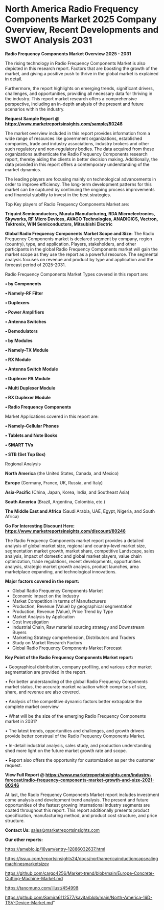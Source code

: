 # North America Radio Frequency Components Market 2025 Company Overview, Recent Developments and SWOT Analysis 2031

<Strong> Radio Frequency Components Market Overview 2025 - 2031</strong>

The rising technology in Radio Frequency Components Market is also depicted in this research report. Factors that are boosting the growth of the market, and giving a positive push to thrive in the global market is explained in detail.

Furthermore, the report highlights on emerging trends, significant drivers, challenges, and opportunities, providing all necessary data for thriving in the industry. This report market research offers a comprehensive perspective, including an in-depth analysis of the present and future scenarios within the industry.

<strong>Request Sample Report @ <a href=https://www.marketreportsinsights.com/sample/80246>https://www.marketreportsinsights.com/sample/80246</a></strong>

The market overview included in this report provides information from a wide range of resources like government organizations, established companies, trade and industry associations, industry brokers and other such regulatory and non-regulatory bodies. The data acquired from these organizations authenticate the Radio Frequency Components research report, thereby aiding the clients in better decision making. Additionally, the data provided in this report offers a contemporary understanding of the market dynamics.

The leading players are focusing mainly on technological advancements in order to improve efficiency. The long-term development patterns for this market can be captured by continuing the ongoing process improvements and financial stability to invest in the best strategies.

Top Key players of Radio Frequency Components Market are:

<strong>Triquint Semiconductors, Murata Manufacturing, RDA Microelectronics, Skyworks, RF Micro Devices, AVAGO Technologies, ANADIGICS, Vectron, Tektronix, WIN Semiconductors, Mitsubishi Electric</strong>

<strong><b>Global Radio Frequency Components Market Scope and Size:</b></strong>
The Radio Frequency Components market is declared segment by company, region (country), type, and application. Players, stakeholders, and other participants in the global Radio Frequency Components market will gain the market scope as they use the report as a powerful resource. The segmental analysis focuses on revenue and product by type and application and the forecast period of 2025-2031.

Radio Frequency Components Market Types covered in this report are:

<strong>• by Components

• Namely-RF Filter

• Duplexers

• Power Amplifiers

• Antenna Switches

• Demodulators

• by Modules

• Namely-TX Module

• RX Module

• Antenna Switch Module

• Duplexer PA Module

• Multi Duplexer Module

• RX Duplexer Module

• Radio Frequency Components</strong>

Market Applications covered in this report are:

<strong>• Namely-Cellular Phones

• Tablets and Note Books

• SMART TVs

• STB (Set Top Box)</strong> 

Regional Analysis

<strong>North America</strong> (the United States, Canada, and Mexico)

<strong>Europe</strong> (Germany, France, UK, Russia, and Italy)

<strong>Asia-Pacific</strong> (China, Japan, Korea, India, and Southeast Asia)

<strong>South America</strong> (Brazil, Argentina, Colombia, etc.)

<strong>The Middle East and Africa</strong> (Saudi Arabia, UAE, Egypt, Nigeria, and South Africa)

<strong>Go For Interesting Discount Here: <a href=https://www.marketreportsinsights.com/discount/80246>https://www.marketreportsinsights.com/discount/80246</a></strong>

The Radio Frequency Components market report provides a detailed analysis of global market size, regional and country-level market size, segmentation market growth, market share, competitive Landscape, sales analysis, impact of domestic and global market players, value chain optimization, trade regulations, recent developments, opportunities analysis, strategic market growth analysis, product launches, area marketplace expanding, and technological innovations.

<strong><b>Major factors covered in the report:</b></strong>
<ul>
  <li>Global Radio Frequency Components Market </li>
  <li>Economic Impact on the Industry</li>
  <li>Market Competition in terms of Manufacturers</li>
  <li>Production, Revenue (Value) by geographical segmentation</li>
  <li>Production, Revenue (Value), Price Trend by Type</li>
  <li>Market Analysis by Application</li>
  <li>Cost Investigation</li>
  <li>Industrial Chain, Raw material sourcing strategy and Downstream Buyers</li>
  <li>Marketing Strategy comprehension, Distributors and Traders</li>
  <li>Study on Market Research Factors</li>
  <li>Global Radio Frequency Components Market Forecast</li>
</ul>

<strong><b>Key Point of the Radio Frequency Components Market report:</b></strong>

• Geographical distribution, company profiling, and various other market segmentation are provided in the report.

• For better understanding of the global Radio Frequency Components market status, the accurate market valuation which comprises of size, share, and revenue are also covered.

• Analysis of the competitive dynamic factors better extrapolate the complete market overview

• What will be the size of the emerging Radio Frequency Components market in 2031?

• The latest trends, opportunities and challenges, and growth drivers provide better construal of the Radio Frequency Components Market.

• In-detail industrial analysis, sales study, and production understanding shed more light on the future market growth rate and scope.

• Report also offers the opportunity for customization as per the customer request.

<strong><b>View Full Report @ <a href=https://www.marketreportsinsights.com/industry-forecast/radio-frequency-components-market-growth-and-size-2021-80246>https://www.marketreportsinsights.com/industry-forecast/radio-frequency-components-market-growth-and-size-2021-80246</a></b></strong>


At last, the Radio Frequency Components Market report includes investment come analysis and development trend analysis. The present and future opportunities of the fastest growing international industry segments are coated throughout this report. This report additionally presents product specification, manufacturing method, and product cost structure, and price structure.

<strong>Contact Us:</strong>
sales@marketreportsinsights.com

<strong>Our other reports:</strong>

<a href=https://ameblo.jp/18yam/entry-12886032637.html>https://ameblo.jp/18yam/entry-12886032637.html</a>

<a href=https://issuu.com/reportsinsights24/docs/northamericainductioncapsealingmachinesmarketsizev>https://issuu.com/reportsinsights24/docs/northamericainductioncapsealingmachinesmarketsizev</a>

<a href=https://github.com/cargo4256/Market-trend/blob/main/Europe-Concrete-Cutting-Machine-Market.md>https://github.com/cargo4256/Market-trend/blob/main/Europe-Concrete-Cutting-Machine-Market.md</a>

<a href=https://tanomuno.com/illust/454998>https://tanomuno.com/illust/454998</a>

<a href=https://github.com/Samira6112577/kavita/blob/main/North-America-16D-TSV-Device-Market.md>https://github.com/Samira6112577/kavita/blob/main/North-America-16D-TSV-Device-Market.md</a>"
